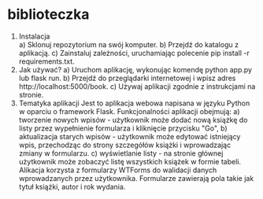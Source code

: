 # biblioteczka
1. Instalacja  
a) Sklonuj repozytorium na swój komputer.
b) Przejdź do katalogu z aplikacją.
c) Zainstaluj zależności, uruchamiając polecenie pip install -r requirements.txt.
3. Jak używać?
a) Uruchom aplikację, wykonując komendę python app.py lub flask run.
b) Przejdź do przeglądarki internetowej i wpisz adres http://localhost:5000/book.
c) Używaj aplikacji zgodnie z instrukcjami na stronie.
5. Tematyka aplikacji
Jest to aplikacja webowa napisana w języku Python w oparciu o framework Flask.
Funkcjonalności aplikacji obejmują:
a) tworzenie nowych wpisów - użytkownik może dodać nową książkę do listy przez wypełnienie formularza i kliknięcie przycisku "Go",
b) aktualizacja starych wpisów - użytkownik może edytować istniejący wpis, przechodząc do strony szczegółów książki i wprowadzając zmiany w formularzu.
c) wyświetlanie listy - na stronie głównej użytkownik może zobaczyć listę wszystkich książek w formie tabeli.
Alikacja korzysta z formularzy WTForms do walidacji danych wprowadzanych przez użytkownika. Formularze zawierają pola takie jak tytuł książki, autor i rok wydania.
